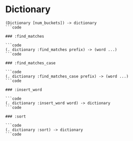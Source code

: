 # Dictionary

```code
(Dictionary [num_buckets]) -> dictionary
```code

### :find_matches

```code
(. dictionary :find_matches prefix) -> (word ...)
```code

### :find_matches_case

```code
(. dictionary :find_matches_case prefix) -> (word ...)
```code

### :insert_word

```code
(. dictionary :insert_word word) -> dictionary
```code

### :sort

```code
(. dictionary :sort) -> dictionary
```code

